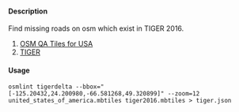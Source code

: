 #### Description

Find missing roads on osm which exist in TIGER 2016.

1. [OSM QA Tiles for USA](https://s3.amazonaws.com/mapbox/osm-qa-tiles/latest.country/united_states_of_america.mbtiles.gz)
2. [TIGER](https://s3.amazonaws.com/mapbox/tile-reduce-watchbot/mbtiles/tiger2016.mbtiles)


#### Usage

```
osmlint tigerdelta --bbox="[-125.20432,24.200980,-66.581268,49.320899]" --zoom=12 united_states_of_america.mbtiles tiger2016.mbtiles > tiger.json
```
